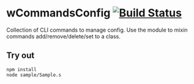 
# wCommandsConfig [![Build Status](https://travis-ci.org/Wandalen/wCommandsConfig.svg?branch=master)](https://travis-ci.org/Wandalen/wCommandsConfig)

Collection of CLI commands to manage config. Use the module to mixin commands add/remove/delete/set to a class.

## Try out
```
npm install
node sample/Sample.s
```





































